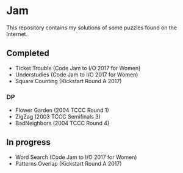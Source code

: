 Jam
====

This repository contains my solutions of some puzzles found on the Internet.

## Completed
- Ticket Trouble (Code Jam to I/O 2017 for Women)
- Understudies (Code Jam to I/O 2017 for Women)
- Square Counting (Kickstart Round A 2017)

### DP
- Flower Garden (2004 TCCC Round 1)
- ZigZag (2003 TCCC Semifinals 3)
- BadNeighbors (2004 TCCC Round 4)

## In progress
- Word Search (Code Jam to I/O 2017 for Women)
- Patterns Overlap (Kickstart Round A 2017)